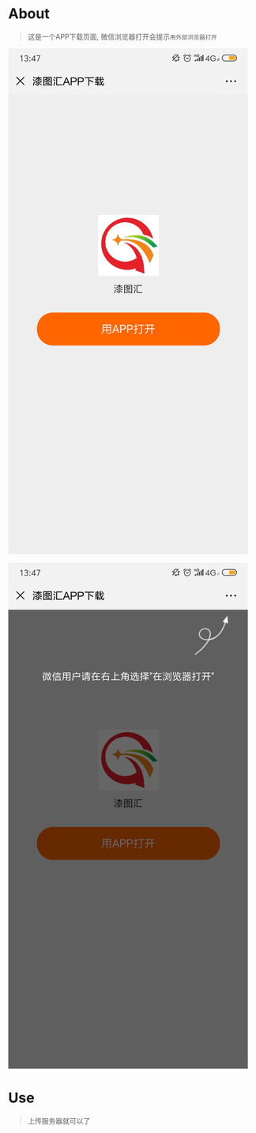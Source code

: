 # About

> 这是一个APP下载页面, 微信浏览器打开会提示`用外部浏览器打开`



![](img/0.png)



![](img/1.png)



# Use

> 上传服务器就可以了